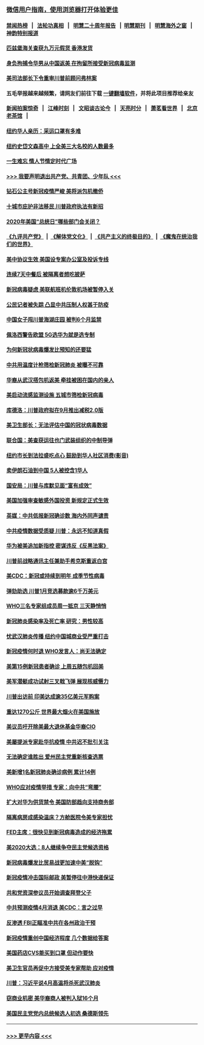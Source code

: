 ### [微信用户指南，使用浏览器打开体验更佳](https://github.com/gfw-breaker/banned-news1/blob/master/indexes/wechat-guide.md?t=0)
#### [禁闻热榜](热点新闻.md?t=0)  &nbsp;&nbsp;|&nbsp;&nbsp; [法轮功真相](https://github.com/gfw-breaker/truth/blob/master/README.md?t=0) &nbsp;&nbsp;|&nbsp;&nbsp; [明慧二十周年报告](https://github.com/gfw-breaker/mh-reports/blob/master/README.md?t=0) &nbsp;&nbsp;|&nbsp;&nbsp;[明慧期刊](https://github.com/gfw-breaker/mh-qikan) &nbsp;&nbsp;|&nbsp;&nbsp; [明慧海外之窗](https://github.com/gfw-breaker/mh-news/blob/master/README.md?t=0) &nbsp;&nbsp;|&nbsp;&nbsp; [神韵特别报道](https://github.com/gfw-breaker/mh-news/blob/master/shenyun.md?t=0)
#### [匹兹堡海关查获九万元假货 香港发货](../pages/nsc412/n11870716.md?t=02152022) 
#### [身负拘捕令华男从中国返美  在拘留所接受新冠病毒监测](../pages/nsc412/n11870710.md?t=02152022) 
#### [美司法部长下令重审川普前顾问弗林案](../pages/nsc412/n11870258.md?t=02152022) 
#### 五毛举报越来越频繁，请网友们前往下载 [一键翻墙软件](https://github.com/gfw-breaker/ssr-accounts)，并将此项目推荐给亲友
#### [新闻拍案惊奇](https://github.com/gfw-breaker/banned-news1/blob/master/pages/link4.md) &nbsp;&nbsp;|&nbsp;&nbsp; [江峰时刻](https://github.com/gfw-breaker/banned-news1/blob/master/pages/link4.md) &nbsp;&nbsp;|&nbsp;&nbsp; [文昭谈古论今](https://github.com/gfw-breaker/banned-news1/blob/master/pages/link4.md) &nbsp;&nbsp;|&nbsp;&nbsp; [天亮时分](https://github.com/gfw-breaker/banned-news1/blob/master/pages/link4.md) &nbsp;&nbsp;|&nbsp;&nbsp; [萧茗看世界](https://github.com/gfw-breaker/banned-news1/blob/master/pages/link4.md) &nbsp;&nbsp;|&nbsp;&nbsp; [北京老茶馆](https://github.com/gfw-breaker/banned-news1/blob/master/pages/link4.md) &nbsp;&nbsp;|&nbsp;&nbsp; 
#### [纽约华人亲历：采运口罩有多难](../pages/nsc412/n11870531.md?t=02152022) 
#### [纽约史岱文森高中  上全美三大名校的人数最多](../pages/nsc412/n11870557.md?t=02152022) 
#### [一生难忘 情人节情定时代广场](../pages/nsc412/n11870536.md?t=02152022) 
#### [>>> 我要声明退出共产党、共青团、少年队 <<<](https://github.com/begood0513/goodnews/blob/master/quit/letter.md) 
#### [钻石公主号新冠疫情严峻 美将派包机撤侨](../pages/nsc412/n11870505.md?t=02152022) 
#### [十城市庇护非法移民 川普政府执法有新招](../pages/nsc412/n11870410.md?t=02152022) 
#### [2020年美国“总统日”哪些部门会关闭？](../pages/nsc412/n11870148.md?t=02152022) 
#### [《九评共产党》](https://github.com/begood0513/9ping.md/blob/master/README.md) &nbsp;|&nbsp; [《解体党文化》](../../../../jtdwh.md/blob/master/README.md)  &nbsp;|&nbsp; [《共产主义的终极目的》](../../../../gczydzjmd.md/blob/master/README.md) &nbsp;|&nbsp; [《魔鬼在统治我们的世界》](../../../../mgztzwmdsj.md/blob/master/README.md) 
#### [美中协议生效 美国设专案办公室及投诉专线](../pages/nsc412/n11870266.md?t=02152022) 
#### [连续7天中餐后 被隔离者想吃披萨](../pages/nsc412/n11870243.md?t=02152022) 
#### [新冠病毒疑虑 美联航班机伦敦机场被暂停入关](../pages/nsc412/n11870015.md?t=02152022) 
#### [公民记者被失踪 凸显中共压制人权甚于防疫](../pages/nsc412/n11870042.md?t=02152022) 
#### [中国女子闯川普海湖庄园 被判6个月监禁](../pages/nsc412/n11869919.md?t=02152022) 
#### [佩洛西警告欧盟 5G选华为就是选专制](../pages/nsc412/n11869898.md?t=02152022) 
#### [为何新冠状病毒爆发比预知的还要猛](../pages/nsc412/n11869828.md?t=02152022) 
#### [中共用温度计枪筛检新冠肺炎 被曝不可靠](../pages/nsc412/n11869707.md?t=02152022) 
#### [华裔从武汉搭包机返美 牵挂被困在国内的亲人](../pages/nsc412/n11869711.md?t=02152022) 
#### [美启动流感监测设施 五城市筛检新冠病毒](../pages/nsc412/n11869689.md?t=02152022) 
#### [库德洛：川普政府拟在9月推出减税2.0版](../pages/nsc412/n11869627.md?t=02152022) 
#### [美卫生部长：无法评估中国的冠状病毒数据](../pages/nsc412/n11869301.md?t=02152022) 
#### [联合国：美查获运往也门武装组织的中制导弹](../pages/nsc412/n11868677.md?t=02152022) 
#### [纽约市长到法拉盛吃点心  鼓励到华人社区消费(影音)](../pages/nsc412/n11868197.md?t=02152022) 
#### [卖伊朗石油到中国  5人被控含1华人](../pages/nsc412/n11867988.md?t=02152022) 
#### [国安局：川普与库默见面“富有成效”](../pages/nsc412/n11867976.md?t=02152022) 
#### [美国加强审查敏感外国投资 新规定正式生效](../pages/nsc412/n11868041.md?t=02152022) 
#### [英媒：中共低报新冠确诊数 海内外同声谴责](../pages/nsc412/n11867421.md?t=02152022) 
#### [中共疫情数据受质疑 川普：永远不知道真假](../pages/nsc412/n11867195.md?t=02152022) 
#### [华为被美追加新指控 密谋违反《反黑法案》](../pages/nsc412/n11867191.md?t=02152022) 
#### [川普前战略通讯主任兼助手希克斯重返白宫](../pages/nsc412/n11867104.md?t=02152022) 
#### [美CDC：新冠或持续到明年 成季节性病毒](../pages/nsc412/n11867279.md?t=02152022) 
#### [弹劾助选 川普1月竞选募款逾6千万美元](../pages/nsc412/n11866950.md?t=02152022) 
#### [WHO三名专家组成员周一抵京 三天静悄悄](../pages/nsc412/n11866947.md?t=02152022) 
#### [新冠肺炎感染率及死亡率 研究：男性较高](../pages/nsc412/n11866956.md?t=02152022) 
#### [忧武汉肺炎传播 纽约中国城商业受严重打击](../pages/nsc412/n11866902.md?t=02152022) 
#### [新冠疫情何时退 WHO发言人：尚无法确定](../pages/nsc412/n11866864.md?t=02152022) 
#### [美第15例新冠患者确诊 上周五随包机回美](../pages/nsc412/n11866852.md?t=02152022) 
#### [美军潜艇成功试射三叉戟飞弹 展现核威慑力](../pages/nsc412/n11866046.md?t=02152022) 
#### [川普出访前 印美达成逾35亿美元军购案](../pages/nsc412/n11865444.md?t=02152022) 
#### [重达1270公斤 世界最大烟火在美国施放](../pages/nsc412/n11865198.md?t=02152022) 
#### [美议员吁开除美最大退休基金华裔CIO](../pages/nsc412/n11865230.md?t=02152022) 
#### [美屡提派专家赴华抗疫情 中共迟不批引关注](../pages/nsc412/n11864719.md?t=02152022) 
#### [无法确定谁胜出 爱州民主党重新核查选票](../pages/nsc412/n11864830.md?t=02152022) 
#### [美新增1名新冠肺炎确诊病例 累计14例](../pages/nsc412/n11864893.md?t=02152022) 
#### [WHO应对疫情举措 专家：向中共“弯腰”](../pages/nsc412/n11864727.md?t=02152022) 
#### [扩大对华为供货禁令 美国防部趋向支持商务部](../pages/nsc412/n11864773.md?t=02152022) 
#### [隔离病房成感染温床？方舱医院令美专家担忧](../pages/nsc412/n11864575.md?t=02152022) 
#### [FED主席：很快见到新冠病毒造成的经济拖累](../pages/nsc412/n11864507.md?t=02152022) 
#### [美2020大选：8人继续争夺民主党候选资格](../pages/nsc412/n11864327.md?t=02152022) 
#### [新冠病毒爆发比贸易战更加速中美“脱钩”](../pages/nsc412/n11864470.md?t=02152022) 
#### [新冠疫情冲击国际邮政 美暂停往中港快递保证](../pages/nsc412/n11864207.md?t=02152022) 
#### [共和党资深参议员开始调查拜登父子](../pages/nsc412/n11863984.md?t=02152022) 
#### [中共预测疫情4月消退 美CDC：言之过早](../pages/nsc412/n11864310.md?t=02152022) 
#### [反渗透 FBI正瞄准中共在各州政治干预](../pages/nsc412/n11864300.md?t=02152022) 
#### [新冠疫情重创中国经济程度 几个数据给答案](../pages/nsc412/n11864203.md?t=02152022) 
#### [美国药店CVS能买到口罩 但动作要快](../pages/nsc412/n11862438.md?t=02152022) 
#### [美卫生官员再促中方接受美专家帮助 应对疫情](../pages/nsc412/n11864043.md?t=02152022) 
#### [川普：习近平说4月高温将杀死武汉肺炎](../pages/nsc412/n11860814.md?t=02152022) 
#### [窃商业机密 美华裔商人被判入狱16个月](../pages/nsc412/n11863911.md?t=02152022) 
#### [美国民主党党内总统候选人初选 桑德斯领先](../pages/nsc412/n11863475.md?t=02152022) 

----
#### [ >>> 更早内容 <<< ](../indexes/nsc412-earlier.md)
